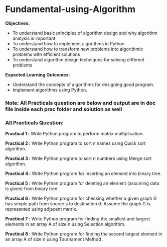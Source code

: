 # Fundamental-using-Algorithm
**Objectives:**

- To understand basic principles of algorithm design and why algorithm analysis is important
- To understand how to implement algorithms in Python
- To understand how to transform new problems into algorithmic problems with efficient solutions
- To understand algorithm design techniques for solving different problems

**Expected Learning Outcomes:** 

- Understand the concepts of algorithms for designing good program.
- Implement algorithms using Python.

### Note: All Practicals question are below and output are in doc file inside each prac folder and solution as well

### All Practicals Question:

**Practical 1 :** Write Python program to perform matrix multiplication.

**Practical 2 :** Write Python program to sort n names using Quick sort algorithm.

**Practical 3 :** Write Python program to sort n numbers using Merge sort algorithm.

**Practical 4 :** Write Python program for inserting an element into binary tree.

**Practical 5 :** Write Python program for deleting an element (assuming data is given) from binary tree.

**Practical 6 :** Write Python program for checking whether a given graph G has simple path from source s to destination d. Assume the graph G is represented using adjacent matrix.

**Practical 7 :** Write Python program for finding the smallest and largest elements in an array A of size n using Selection algorithm.

**Practical 8 :** Write Python program for finding the second largest element in an array A of size n using Tournament Method .
